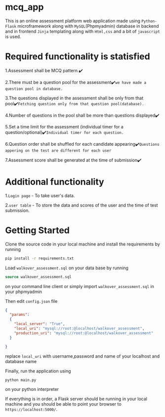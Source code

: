
# mcq_app
This is an online assessment platform web application made using ```Python-Flask``` microframework along with ```MySQL```(Phpmyadmin) database in backend and in frontend ```Jinja``` templating along with ```Html,css``` and a bit of ```javascript``` is used.

# Required functionality is statisfied

1.Assessment shall be MCQ pattern.:heavy_check_mark:

2.There must be a question pool for the assessment:heavy_check_mark:```we have made a question pool in database.```

3.The questions displayed in the assessment shall be only from that pool:heavy_check_mark:```Fetching question only from that question pool(database).```

4.Number of questions in the pool shall be more than questions displayed:heavy_check_mark:

5.Set a time limit for the assessment (individual timer for a question/optional):heavy_check_mark:```Individual timer for each question.```

6.Question order shall be shuffled for each candidate appearing:heavy_check_mark:```Questions appering on the test are different for each user```

7.Assessment score shall be generated at the time of submission:heavy_check_mark:

# Additional functionality

1.```Login page``` - To take user's data.

2.```user table``` - To store the data and scores of the user and the time of test submission.


# Getting Started

Clone the source code in your local machine and install the requirements by running

```bash
pip install -r requirements.txt 
```
Load ```walkover_assessment.sql``` on your data base by running
```sql
source walkover_assessment.sql
```
on your command line client or simply import ```walkover_assessment.sql``` in your phpmyadmin

Then edit ```config.json``` file
```json
{
  "params":
  {
    "local_server": "True",
    "local_uri": "mysql://root:@localhost/walkover_assessment",
    "production_uri": "mysql://root:@localhost/walkover_assessment"
  }

}
```
replace ```local_uri``` with username,password and name of your localhost and database name

Finally, run the application using
```bash
python main.py
```
on your python interpreter

If everything is in order, a Flask server should be running in your local machine and you should be able to point your browser to ```https://localhost:5000/```.

